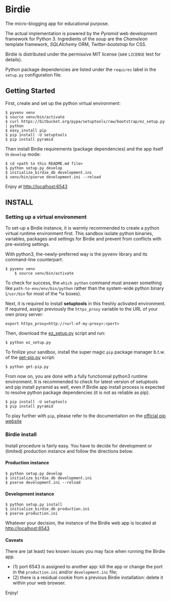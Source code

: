 Birdie
==================

The micro-blogging app for educational purpose.

The actual implementation is powered by the *Pyramid* web development framework for Python 3.
Ingredients of the soup are the *Chameleon* template framework, *SQLAlchemy* ORM, *Twitter-bootstrap* for CSS.

Birdie is distributed under the permissive MIT license (see `LICENSE` text for details).

Python package dependencies are listed under the `requires` label in the `setup.py` configuration file.


Getting Started
---------------

First, create and set up the python virtual environment:

    $ pyvenv venv
	$ source venv/bin/activate
	$ curl https://bitbucket.org/pypa/setuptools/raw/bootstrap/ez_setup.py | python
	$ easy_install pip
	$ pip install -U setuptools
	$ pip install pyramid	

Then install Birdie requirements (package dependencies) and the app itself in `develop` mode:

	$ cd <path to this README.md file>
	$ python setup.py develop
	$ initialize_birdie_db development.ini
	$ venv/bin/pserve development.ini --reload

Enjoy at [http://localhost:6543](http://localhost:6543)

## INSTALL


### Setting up a virtual environment

To set-up a Birdie instance, it is warmly recommended to create a python virtual runtime environment first. This sandbox
isolate python binaries, variables, packages and settings for Birdie and prevent from conflicts with pre-existing settings.

With python3, the-newly-preferred way is the pyvenv library and its command-line counterpart:

    $ pyvenv venv
        $ source venv/bin/activate

To check for success, the `which python` command must answer something like `path-to-env/env/bin/python` rather than the
system-wide python binary (`/usr/bin` for most of the *ix boxes).

Next, it is required to install **setuptools** in this freshly activated environment.
If required, assign previously the `https_proxy` variable to the URL of your own proxy server:

    export https_proxy=http://<url-of-my-proxy>:<port>

Then, download the [ez_setup.py][ez] script and run:

    $ python ez_setup.py


To finilize your sandbox, install the super magic `pip` package manager b.t.w. of the [get-pip.py][inst] script:

    $ python get-pip.py 

From now on, you are done with a fully functionnal python3 runtime environment. It is recommended to check for latest version
of setuptools and pip install pyramid as well, even if Birdie app install process is expected to resolve python package dependencies
(it is not as reliable as pip).

    $ pip install -U setuptools
	$ pip install pyramid


To play further with `pip`, please refer to
the documentation on the [official pip website](http://www.pip-installer.org/en/latest/index.html "pip website")


### Birdie install

Install procedure is fairly easy. You have to decide for development or (limited) production instance and follow the directions below.

#### Production instance

    $ python setup.py develop
	$ initialize_birdie_db development.ini
    $ pserve development.ini --reload


#### Development instance

    $ python setup.py install
	$ initialize_birdie_db production.ini
    $ pserve production.ini


Whatever your decision, the instance of the Birdie web app is located at [http://localhost:6543](http://localhost:6543)

#### Caveats

There are (at least) two known issues you may face when running the Birdie app.
 
 - (1) port 6543 is assigned to another app: kill the app or change the port in the `production.ini` and/or `development.ini` file;
 - (2) there is a residual cookie from a previous Birdie installation: delete it within your web browser.  

Enjoy!


[ez]:   https://bitbucket.org/pypa/setuptools/raw/bootstrap/ez_setup.py "ez_setup.py"
[inst]: https://raw.github.com/pypa/pip/master/contrib/get-pip.py       "get-pip.py"
[pip]:  http://www.pip-installer.org/en/latest/index.html       "Pip website"











